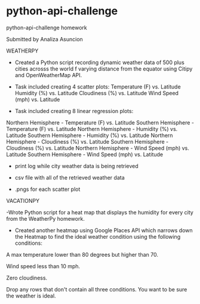 # python-api-challenge
python-api-challenge homework

Submitted by Analiza Asuncion

WEATHERPY

- Created a Python script recording dynamic weather data of 500 plus cities acrosss the world f varying distance from the equator using Citipy and OpenWeatherMap API.

- Task included creating 4 scatter plots:
Temperature (F) vs. Latitude
Humidity (%) vs. Latitude
Cloudiness (%) vs. Latitude
Wind Speed (mph) vs. Latitude

- Task included creating 8 linear regression plots:

Northern Hemisphere - Temperature (F) vs. Latitude
Southern Hemisphere - Temperature (F) vs. Latitude
Northern Hemisphere - Humidity (%) vs. Latitude
Southern Hemisphere - Humidity (%) vs. Latitude
Northern Hemisphere - Cloudiness (%) vs. Latitude
Southern Hemisphere - Cloudiness (%) vs. Latitude
Northern Hemisphere - Wind Speed (mph) vs. Latitude
Southern Hemisphere - Wind Speed (mph) vs. Latitude

- print log while city weather data is being retrieved

- csv file with all of the retrieved weather data
- .pngs for each scatter plot 

VACATIONPY  
  
-Wrote Python script for  a heat map that displays the humidity for every city from the WeatherPy homework.

- Created another heatmap using Google Places API which narrows down the Heatmap to find the ideal weather condition using the following conditions:

A max temperature lower than 80 degrees but higher than 70.

Wind speed less than 10 mph.

Zero cloudiness.

Drop any rows that don't contain all three conditions. You want to be sure the weather is ideal.
    
          
